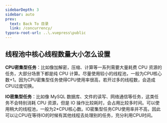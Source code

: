 ```yaml
---
sidebarDepth: 3
sidebar: auto
prev:
  text: Back To 目录
  link: /concurrency/
typora-root-url: ..\.vuepress\public
---
```


## 线程池中核心线程数量大小怎么设置

**CPU密集型任务**：比如像加解密，压缩、计算等一系列需要大量耗费 CPU 资源的任务，大部分场景下都是纯 CPU 计算。尽量使用较小的线程池，一般为CPU核心数+1。因为CPU密集型任务使得CPU使用率很高，若开过多的线程数，会造成CPU过度切换。

**IO密集型任务**：比如像 MySQL 数据库、文件的读写、网络通信等任务，这类任务不会特别消耗 CPU 资源，但是 IO 操作比较耗时，会占用比较多时间。可以使用稍大的线程池，一般为2*CPU核心数。IO密集型任务CPU使用率并不高，因此可以让CPU在等待IO的时候有其他线程去处理别的任务，充分利用CPU时间。